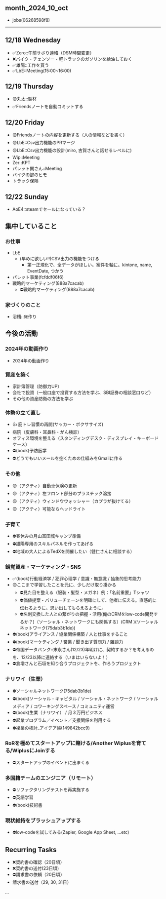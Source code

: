 month_2024_10_oct
---
- jobs(06268598f8)
---

## 12/18 Wednesday
- ✅Zero::午前サボり連絡（DSM時間変更）
- ❌バイク・チェンソー・軽トラックのガソリンを給油しておく
- ✅雄陽::工作を買う
- ✅LbE::Meeting(15:00~16:00)

## 12/19 Thursday
- 🟡丸太::製材
- ✅Friendsノートを自動コミットする

## 12/20 Friday
- 🟡Friendsノートの内容を更新する（人の情報などを書く）
- 🟡LbE::Csv出力機能のPRマージ
- 🟡LbE::Csv出力機能の設計(miro, 古賀さんと話せるレベルに)
- Wip::Meeting
- Zer::KPT
- パレット関さん::Meeting
- バイクの鍵のヒモ
- トラック保険

## 12/22 Sunday
- AoE4::steamでセールになっている？

## 集中していること
### お仕事
- LbE
  - (早めに欲しい!!)CSV出力の機能をつける
    - 第一正規化で、全データがほしい。案件を軸に。kintone, name, EventDate, つかう
- パレット事業(fcfddf06f6)
- 戦略的マーケティング(888a7cacab)
  - ⛔️戦略的マーケティング(888a7cacab)

### 家づくりのこと
- 浴槽::床作り

## 今後の活動
### 2024年の動画作り
- 2024年の動画作り

### 資産を築く
- 家計簿管理（防御力UP）
- 会社で投資（一般口座で投資する方法を学ぶ、SBI証券の相談窓口など）
- その他の資産防衛の方法を学ぶ

### 体勢の立て直し
- 👍 筋トレ習慣の再開(サッカー・ボクササイズ)
- 病院（皮膚科・耳鼻科・がん検診）
- オフィス環境を整える（スタンディングデスク・ディスプレイ・キーボードケース）
- ⛔️(book)予防医学
- ⛔️どうでもいいメールを捌くための仕組みをGmailに作る

### その他
- 🟡（アクティ）自動車保険の更新
- 🟡（アクティ）左フロント部分のプラスチック溶接
- 🟡（アクティ）ウィンドウウォッシャー（カプラが抜けてる）
- 🟡（アクティ）可能ならヘッドライト

### 子育て
- ⛔️春休みの月山富田城キャンプ準備
- ⛔️雄陽専用のスキルパネルを作ってあげる
- ⛔️地域の大人によるTedXを開催したい（健仁さんに相談する）

### 錯覚資産・マーケティング・SNS
- ✅(book)行動経済学 / 犯罪心理学 / 意識・無意識 / 抽象的思考能力
- 🟡ここまで学習したことを元に、少しだけ取り掛かる
  - ⛔️見た目を整える（服装・髪型・メガネ）例：「名前重要」Tシャツ
  - ⛔️価値提案・バリューチェーンを明確にして、他者に伝える。直感的に伝わるように。思い出してもらえるように。
  - ⛔️名刺交換した人との繋がりの把握・活用(俺のCRMをlow-code開発するか？)（ソーシャル・ネットワークにも関係する）(CRM )(ソーシャルネットワーク(75dab3b1de))
- ⛔️(book)アライアンス / 協業関係構築 / 人と仕事をすること
- ⛔️(book)マーケティング / 営業 / 聞き出す質問力 / 雑談力
- ⛔️帝国データバンク::末永さん(12/23)年明けに、契約するか？を考えるのを、12/23以降に連絡する（いまはいらないよ！）
- ⛔️倉増さんと石垣を知り合うプロジェクトを、作ろうプロジェクト

### ナリワイ（生業）
- ⛔️ソーシャルネットワーク(75dab3b1de)
- ⛔️(book)ソーシャル・キャピタル / ソーシャル・ネットワーク / ソーシャルメディア / コワーキングスペース / コミュニティ運営
- ⛔️(book)生業（ナリワイ） / 月３万円ビジネス
- ⛔️起業プログラム／イベント／支援関係を利用する
- ⛔️複業の検討_アイデア帳(149842bcc9)

### RoRを極めてスタートアップに賭ける/Another Wiplusを育てる/WiplusにJoinする
- ⛔️スタートアップのイベントに出まくる

### 多国籍チームのエンジニア（リモート）
- ⛔️リファクタリングテストを再実施する
- ⛔️英語学習
- ⛔️(book)技術書

### 現状維持をブラッシュアップする
- ⛔️low-codeを試してみる(Zapier, Google App Sheet, ...etc)

## Recurring Tasks
- ❌契約書の確認（20日頃）
- ❌契約書の送付(23日頃)
- ⛔️請求書の依頼（20日頃）
- 請求書の送付（29, 30, 31日）






















...